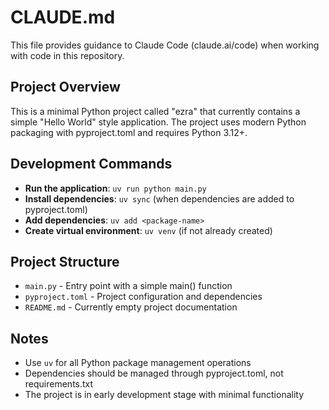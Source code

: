 # CLAUDE.md

This file provides guidance to Claude Code (claude.ai/code) when working with code in this repository.

## Project Overview

This is a minimal Python project called "ezra" that currently contains a simple "Hello World" style application. The project uses modern Python packaging with pyproject.toml and requires Python 3.12+.

## Development Commands

- **Run the application**: `uv run python main.py`
- **Install dependencies**: `uv sync` (when dependencies are added to pyproject.toml)
- **Add dependencies**: `uv add <package-name>`
- **Create virtual environment**: `uv venv` (if not already created)

## Project Structure

- `main.py` - Entry point with a simple main() function
- `pyproject.toml` - Project configuration and dependencies
- `README.md` - Currently empty project documentation

## Notes

- Use `uv` for all Python package management operations
- Dependencies should be managed through pyproject.toml, not requirements.txt
- The project is in early development stage with minimal functionality